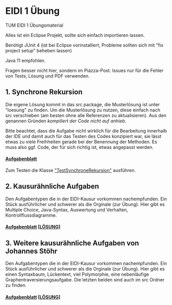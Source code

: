 # EIDI 1 Übung
TUM EIDI 1 Übungsmaterial

Alles ist ein Eclipse Projekt, sollte sich einfach importieren lassen.

Benötigt JUnit 4 (ist bei Eclipse vorinstalliert, Probleme sollten sich mit "fix project setup" beheben lassen)

Java 11 empfohlen.

Fragen besser nicht hier, sondern im Piazza-Post. Issues nur für die Fehler von Tests, Lösung und PDF verwenden.

## 1. Synchrone Rekursion
Die eigene Lösung kommt in das src package, die Musterlösung ist unter "loesung" zu finden. 
Um die Musterlösung zu nutzen, diese einfach nach src verschieben (am besten ohne alle Referenzen zu aktualisieren).
Aus den genannen Gründen *kompiliert der Code nicht auf anhieb*.

Bitte beachtet, dass die Aufgabe nicht wirklich für die Bearbeitung innerhalb der IDE und damit auch für das Testen des Codes konzipiert war, sie lässt etwas zu viele Freihheiten gerade bei der Benennung der Methoden. Es muss also ggf. Code, der für sich richtig ist, etwas angepasst werden.

#### [Aufgabenblatt](ueb_blatt_1/pdf_und_latex/EIDI_Uebung01.pdf)

Zum Testen die Klasse ["TestSynchroneRekursion"](ueb_blatt_1/tests/TestSynchroneRekursion.java) ausführen.

## 2. Kausurähnliche Aufgaben
Den Aufgabentypen die in der EIDI-Kausur vorkommen nachempfunden. Ein Stück ausführlicher und schwerer als die Orginale (zur Übung). Hier gibt es Multiple Choice, Java-Syntax, Auswertung und Verhalten, Kontrollflussdiagramme.
#### [Aufgabenblatt](ueb_blatt_2/pdf_und_latex/EIDI_Uebung02.pdf) \[[LÖSUNG](ueb_blatt_2/pdf_und_latex/EIDI_Uebung02_lsg.pdf)\]

## 3. Weitere kausurähnliche Aufgaben von Johannes Stöhr
Den Aufgabentypen die in der EIDI-Kausur vorkommen nachempfunden. Ein Stück ausführlicher und schwerer als die Orginale (zur Übung). Hier gibt es einen Syntaxbaum, Lückentext, viel Polymorphie, eine nebenläufige Graphentraversierungsaufgabe. Die letzten beiden sind auch im src Ordner zu finden.
#### [Aufgabenblatt](ueb_blatt_3/pdf_und_latex/JohannesEidiÜbung.pdf) \[[LÖSUNG](ueb_blatt_3/pdf_und_latex/JohannesEidiÜbung_lsg.pdf)\]
